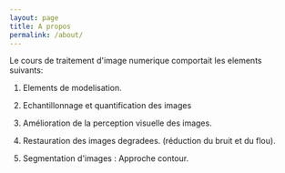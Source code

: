 ```yaml
---
layout: page
title: A propos
permalink: /about/
---
```


Le cours de traitement d'image numerique comportait les elements suivants:

1. Elements de modelisation.

2. Echantillonnage et quantification des images

3. Amélioration de la perception visuelle des images.

4. Restauration des images degradees. (réduction du bruit et du flou).

5. Segmentation d'images : Approche contour.
